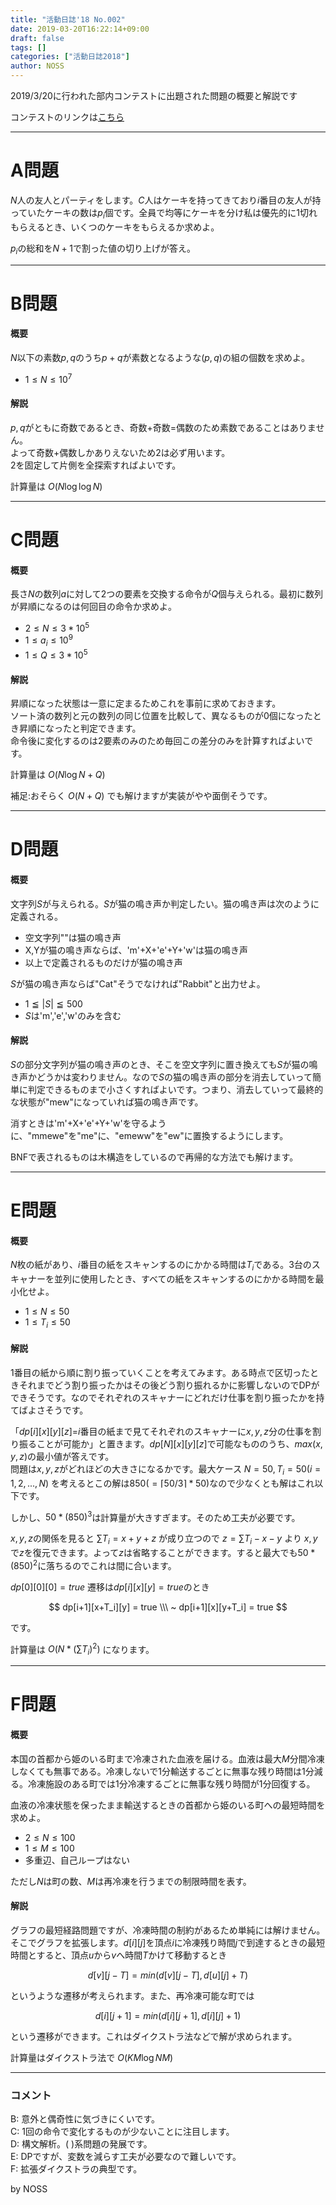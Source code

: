 ```yaml
---
title: "活動日誌'18 No.002"
date: 2019-03-20T16:22:14+09:00
draft: false
tags: []
categories: ["活動日誌2018"]
author: NOSS
---
```


2019/3/20に行われた部内コンテストに出題された問題の概要と解説です

<!--more-->

コンテストのリンクは[こちら](https://onlinejudge.u-aizu.ac.jp/beta/room.html#YNUCPC_044)

---

# A問題

$N$人の友人とパーティをします。$C$人はケーキを持ってきており$i$番目の友人が持っていたケーキの数は$p_i$個です。全員で均等にケーキを分け私は優先的に$1$切れもらえるとき、いくつのケーキをもらえるか求めよ。

$p_i$の総和を$N+1$で割った値の切り上げが答え。

---

# B問題

#### 概要

$N$以下の素数$p,q$のうち$p+q$が素数となるような$(p,q)$の組の個数を求めよ。

- $1 \le N \le 10^7$

#### 解説

$p,q$がともに奇数であるとき、奇数+奇数=偶数のため素数であることはありません。  
よって奇数+偶数しかありえないため$2$は必ず用います。  
$2$を固定して片側を全探索すればよいです。

計算量は $O(N \log \log N)$

---

# C問題

#### 概要

長さ$N$の数列$a$に対して$2$つの要素を交換する命令が$Q$個与えられる。最初に数列が昇順になるのは何回目の命令か求めよ。

- $2 \le N \le 3*10^5$
- $1 \le a_i \le 10^9$
- $1 \le Q \le 3*10^5$

#### 解説

昇順になった状態は一意に定まるためこれを事前に求めておきます。  
ソート済の数列と元の数列の同じ位置を比較して、異なるものが$0$個になったとき昇順になったと判定できます。  
命令後に変化するのは$2$要素のみのため毎回この差分のみを計算すればよいです。

計算量は $O(N \log N + Q)$

補足:おそらく $O(N + Q)$ でも解けますが実装がやや面倒そうです。

---

# D問題

#### 概要

文字列$S$が与えられる。$S$が猫の鳴き声か判定したい。猫の鳴き声は次のように定義される。

- 空文字列""は猫の鳴き声
- X,Yが猫の鳴き声ならば、'm'+X+'e'+Y+'w'は猫の鳴き声
- 以上で定義されるものだけが猫の鳴き声

$S$が猫の鳴き声ならば"Cat"そうでなければ"Rabbit"と出力せよ。

- $1 ≦ |S| ≦ 500$
- $S$は'm','e','w'のみを含む

#### 解説

$S$の部分文字列が猫の鳴き声のとき、そこを空文字列に置き換えても$S$が猫の鳴き声かどうかは変わりません。なので$S$の猫の鳴き声の部分を消去していって簡単に判定できるものまで小さくすればよいです。つまり、消去していって最終的な状態が"mew"になっていれば猫の鳴き声です。

消すときは'm'+X+'e'+Y+'w'を守るように、"mmewe"を"me"に、"emeww"を"ew"に置換するようにします。

BNFで表されるものは木構造をしているので再帰的な方法でも解けます。

---

# E問題

#### 概要

$N$枚の紙があり、$i$番目の紙をスキャンするのにかかる時間は$T_i$である。3台のスキャナーを並列に使用したとき、すべての紙をスキャンするのにかかる時間を最小化せよ。

- $1 \le N \le 50$
- $1 \le T_i \le 50$

#### 解説

1番目の紙から順に割り振っていくことを考えてみます。ある時点で区切ったときそれまでどう割り振ったかはその後どう割り振れるかに影響しないのでDPができそうです。なのでそれぞれのスキャナーにどれだけ仕事を割り振ったかを持てばよさそうです。

「$dp[i][x][y][z]$=$i$番目の紙まで見てそれぞれのスキャナーに$x,y,z$分の仕事を割り振ることが可能か」と置きます。$dp[N][x][y][z]$で可能なもののうち、$max(x,y,z)$の最小値が答えです。  
問題は$x,y,z$がどれほどの大きさになるかです。最大ケース $N=50,T_i=50(i=1,2,...,N)$ を考えるとこの解は$850(= \lceil 50 / 3 \rceil * 50)$なので少なくとも解はこれ以下です。

しかし、$50*(850)^3$は計算量が大きすぎます。そのため工夫が必要です。

$x,y,z$の関係を見ると $\sum T_i = x + y + z$ が成り立つので $z = \sum T_i - x - y$ より $x,y$ で$z$を復元できます。よって$z$は省略することができます。すると最大でも$50*(850)^2$に落ちるのでこれは間に合います。

$dp[0][0][0] = true$ 遷移は$dp[i][x][y] = true$のとき

$$
dp[i+1][x+T_i][y] = true \\\ ~
dp[i+1][x][y+T_i] = true
$$

です。

計算量は $O (N* (\sum T_i)^2)$ になります。

---

# F問題

#### 概要

本国の首都から姫のいる町まで冷凍された血液を届ける。血液は最大$M$分間冷凍しなくても無事である。冷凍しないで1分輸送するごとに無事な残り時間は$1$分減る。冷凍施設のある町では$1$分冷凍するごとに無事な残り時間が$1$分回復する。

血液の冷凍状態を保ったまま輸送するときの首都から姫のいる町への最短時間を求めよ。

- $2 \le N \le 100$
- $1 \le M \le 100$
- 多重辺、自己ループはない

ただし$N$は町の数、$M$は再冷凍を行うまでの制限時間を表す。

#### 解説

グラフの最短経路問題ですが、冷凍時間の制約があるため単純には解けません。  
そこでグラフを拡張します。$d[i][j]$を頂点$i$に冷凍残り時間$j$で到達するときの最短時間とすると、頂点$u$から$v$へ時間$T$かけて移動するとき

$$
d[v][j-T] = min(d[v][j-T], d[u][j] + T)
$$

というような遷移が考えられます。また、再冷凍可能な町では

$$
d[i][j+1] = min(d[i][j+1], d[i][j] + 1)
$$

という遷移ができます。これはダイクストラ法などで解が求められます。

計算量はダイクストラ法で $O(KM \log NM)$

---

### コメント

B: 意外と偶奇性に気づきにくいです。  
C: 1回の命令で変化するものが少ないことに注目します。  
D: 構文解析。( )系問題の発展です。  
E: DPですが、変数を減らす工夫が必要なので難しいです。  
F: 拡張ダイクストラの典型です。  

by NOSS
